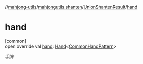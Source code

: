 //[mahjong-utils](../../../index.md)/[mahjongutils.shanten](../index.md)/[UnionShantenResult](index.md)/[hand](hand.md)

# hand

[common]\
open override val [hand](hand.md): [Hand](../../mahjongutils.models.hand/-hand/index.md)&lt;[CommonHandPattern](../../mahjongutils.models.hand/-common-hand-pattern/index.md)&gt;

手牌
